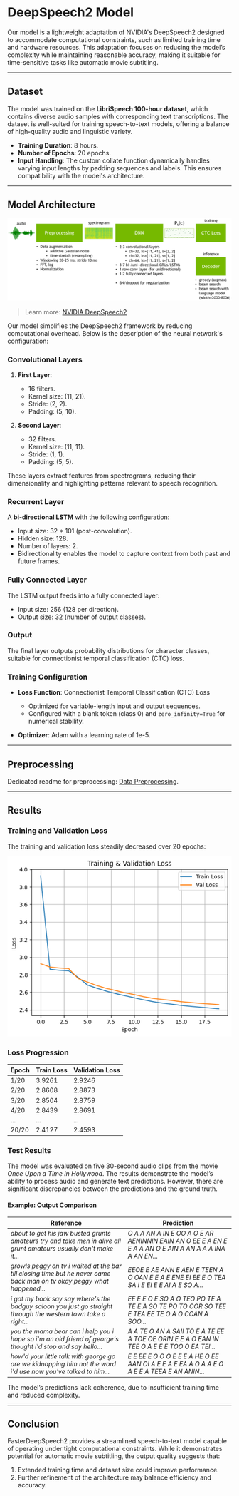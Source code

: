 # DeepSpeech2 Model


Our model is a lightweight adaptation of NVIDIA's DeepSpeech2 designed to accommodate computational constraints, such as limited training time and hardware resources. This adaptation focuses on reducing the model’s complexity while maintaining reasonable accuracy, making it suitable for time-sensitive tasks like automatic movie subtitling.

---

## Dataset

The model was trained on the **LibriSpeech 100-hour dataset**, which contains diverse audio samples with corresponding text transcriptions. The dataset is well-suited for training speech-to-text models, offering a balance of high-quality audio and linguistic variety.

* **Training Duration**: 8 hours.
* **Number of Epochs**: 20 epochs.
* **Input Handling**: The custom collate function dynamically handles varying input lengths by padding sequences and labels. This ensures compatibility with the model's architecture.

---

## Model Architecture
![NVIDIA Deepspeech2 model](../assets/nvidia_ds2_diagram.png)

> Learn more: [NVIDIA DeepSpeech2](https://nvidia.github.io/OpenSeq2Seq/html/speech-recognition/deepspeech2.html)

Our model simplifies the DeepSpeech2 framework by reducing computational overhead. Below is the description of the neural network's configuration:

### Convolutional Layers

1. **First Layer**:

   * 16 filters.
   * Kernel size: (11, 21).
   * Stride: (2, 2).
   * Padding: (5, 10).

2. **Second Layer**:

   * 32 filters.
   * Kernel size: (11, 11).
   * Stride: (1, 1).
   * Padding: (5, 5).

These layers extract features from spectrograms, reducing their dimensionality and highlighting patterns relevant to speech recognition.

### Recurrent Layer

A **bi-directional LSTM** with the following configuration:

* Input size: 32 \* 101 (post-convolution).
* Hidden size: 128.
* Number of layers: 2.
* Bidirectionality enables the model to capture context from both past and future frames.

### Fully Connected Layer

The LSTM output feeds into a fully connected layer:

* Input size: 256 (128 per direction).
* Output size: 32 (number of output classes).

### Output

The final layer outputs probability distributions for character classes, suitable for connectionist temporal classification (CTC) loss.

### Training Configuration

* **Loss Function**: Connectionist Temporal Classification (CTC) Loss

  * Optimized for variable-length input and output sequences.
  * Configured with a blank token (class 0) and `zero_infinity=True` for numerical stability.
* **Optimizer**: Adam with a learning rate of 1e-5.

---

## Preprocessing

Dedicated readme for preprocessing: [Data Preprocessing](04_data_preprocessing.md).

---

## Results

### Training and Validation Loss

The training and validation loss steadily decreased over 20 epochs:

![deepspeech_train_validation_loss.png](../../plots/deepspeech_train_validation_loss.png)

### Loss Progression

| Epoch | Train Loss | Validation Loss |
| ----- | ---------- | --------------- |
| 1/20  | 3.9261     | 2.9246          |
| 2/20  | 2.8608     | 2.8873          |
| 3/20  | 2.8504     | 2.8759          |
| 4/20  | 2.8439     | 2.8691          |
| ...   | ...        | ...             |
| 20/20 | 2.4127     | 2.4593          |

### Test Results

The model was evaluated on five 30-second audio clips from the movie *Once Upon a Time in Hollywood*. The results demonstrate the model’s ability to process audio and generate text predictions. However, there are significant discrepancies between the predictions and the ground truth.

#### Example: Output Comparison

| **Reference**                                                                                                           | **Prediction**                                                                                            |
| ----------------------------------------------------------------------------------------------------------------------- | --------------------------------------------------------------------------------------------------------- |
| *about to get his jaw busted grunts amateurs try and take men in alive all grunt amateurs usually don't make it...*     | *O A A AN A IN E OO A O E AR  AENINNIN EAIN AN O EE E A EN E E A A AN O E AIN A AN  A A A INA A AN EN...* |
| *growls peggy on tv i waited at the bar till closing time but he never came back man on tv okay peggy what happened...* | *EEOE E AE ANN  E AEN E TEEN  A  O  OAN  E E A  E ENE EI EE  E  O TEA SA I  E EI  E  E AI A E SO A...*    |
| *i got my book say say where's the badguy saloon you just go straight through the western town take a right...*         | *EE E E O E  SO A   O TEO PO TE A  TE E A SO TE PO TO COR SO TEE E TEA EE TE O A  O COAN   A SOO...*      |
| *you the mama bear can i help you i hope so i'm an old friend of george's thought i'd stop and say hello...*            | *A A TE O AN A SAII  TO E A  TE EE A  TOE  OE ORIN  E E A O EAN IN TEE O A E E E TOO  O EA TEI...*        |
| *how'd your little talk with george go are we kidnapping him not the word i'd use now you've talked to him...*          | *E E EE E O O  O E E E A  HE O EE AAN  OI A E E A E EA  A  O A  A E O A E E A  TEEA E AN ANIN...*         |

The model’s predictions lack coherence, due to insufficient training time and reduced complexity.

---

## Conclusion

FasterDeepSpeech2 provides a streamlined speech-to-text model capable of operating under tight computational constraints. While it demonstrates potential for automatic movie subtitling, the output quality suggests that:

1. Extended training time and dataset size could improve performance.
2. Further refinement of the architecture may balance efficiency and accuracy.



